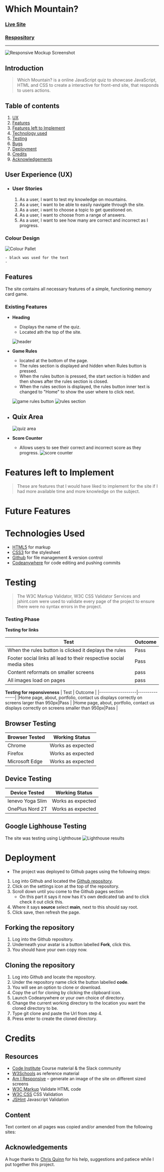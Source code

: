# Which Mountain?

### [Live Site](https://lukecdev.github.io/Which-Mountain/)

### [Respository](https://github.com/lukecdev/Which-Mountain)
----------------------------------
![Responsive Mockup Screenshot](assests/images/3-devices-black.png) 


## Introduction 
> Which Mountain? is a online JavaScript quiz to showcase JavaScript, HTML and CSS to create a interactive for front-end site, that responds to users actions.

## Table of contents

1. [ UX ](#ux)
2. [ Features ](#features)
3. [ Features left to Implement ](#left)
4. [ Technology used ](#tech)
5. [ Testing ](#testing)
6. [ Bugs ](#bugs)
7. [ Deployment ](#deployment)
8. [ Credits ](#credits)
9. [ Acknowledgements ](#acknowledgements)

## User Experience (UX)

- ### User Stories 

    1. As a user, I want to test my knowledge on mountains.
    2. As a user, I want to be able to easily navigate through the site.
    3. As a user, i want to choose a topic to get questioned on.
    4. As a user, I want to choose from a range of answers.
    5. As a user, I want to see how many are correct and incorrect as I progress.

### Colour Design
![Colour Pallet](./assests/images/colour-palette.png)

    - black was used for the text
    - 

## Features
The site contains all necessary features of a simple, functioning memory card game.

### Existing Features

- **Heading**
    - Displays the name of the quiz.
    - Located ath the top of the site.

    ![header](assests/images/header.png)

- **Game Rules**
    - located at the bottom of the page.
    - The rules section is displayed and hidden when Rules button is pressed.
    - When the rules button is pressed, the start section is hidden and then shows after the rules section is closed.
    - When the rules section is displayed, the rules button inner text is changed to "Home" to show the user where to click next. 

    ![game rules button](assests/images/rules-button.png) ![rules section](assests/images/rules.png)

- **Quix Area**
    - 

    ![quiz area](assests/images/quiz-area.png)

- **Score Counter**
    - Allows users to see their correct and incorrect score as they progress.
    ![score counter](assests/images/correct-score.png)
        
# Features left to Implement
>  These are features that I would have liked to implement for the site if I had more available time and more knowledge on the subject.

# Future Features
>
>

# Technologies Used

- [HTML5](https://en.wikipedia.org/wiki/HTML) for markup
- [CSS3](https://en.wikipedia.org/wiki/CSS) for the stylesheet 
- [Github]( https://github.com/) for file management & version control 
- [Codeanywhere](https://codeanywhere.com/) for code editing and pushing commits



# Testing
>The W3C Markup Validator, W3C CSS Validator Services and jshint.com were used to validate every page of the project to ensure there were no syntax errors in the project.

### Testing Phase

**Testing for links**

| Test              | Outcome |
|-------------------|---------------|
|When the rules button is clicked it deplays the rules| Pass  |
|Footer social links all lead to their respective social media sites |Pass|
|Content reformats on smaller screens|pass|
|All images load on pages|pass|

**Testing for reponsiveness**
| Test              | Outcome |
|-------------------|---------------|
|Home page, about, portfolio, contact us displays correctly on screens larger than 950px|Pass |
|Home page, about, portfolio, contact us displays correctly on screens smaller than 950px|Pass |

## Browser Testing 
Browser Tested | Working Status
---------------|---------------
Chrome | Works as expected
Firefox | Works as expected
Microsoft Edge | Works as expected

## Device Testing
Device Tested | Working Status
--------------|---------------
lenevo Yoga Slim | Works as expected
OnePlus Nord 2T | Works as expected

## Google Lighhouse Testing
The site was testing using Lighthouse
![Lighthouse results](./assests/images/lighthouse-test1.png)


# Deployment

- The project was deployed to Github pages using the following steps:
1. Log into Github and located the [Github repository](https://github.com/lukecdev/Which-Mountain).
2. Click on the settings icon at the top of the repository.
3. Scroll down until you come to the Github pages section
    - On this part it says it now has it's own dedicated tab and to click check it out click this.
4. Where it says **source** select **main**, next to this should say root.
5. Click save, then refresh the page.

## Forking the repository
1. Log into the Github repository.
2. Underneath your avatar is a button labelled **Fork**, click this.
3. You should have your own copy now.

## Cloning the repository
1. Log into Github and locate the repository.
2. Under the repository name click the button labelled **code**.
3. You will see an option to clone or download.
4. Copy the url for cloning by clicking the clipboard icon.
5. Launch Codeanywhere or your own choice of directory.
6. Change the current working directory to the location you want the cloned directory to be.
7. Type git clone and paste the Url from step 4. 
8. Press enter to create the cloned directory.

# Credits

## Resources

- [Code Institute](https://codeinstitute.net/) Course material & the Slack community 
- [W3Schools]( https://www.w3schools.com/) as reference material
- [Am I Responsive](http://ami.responsivedesign.is/) – generate an image of the site on different sized screens
- [W3C Markup](https://validator.w3.org/) Validate HTML code
- [W3C CSS](https://jigsaw.w3.org/css-validator/) CSS Validation 
- [JSHint](https://jshint.com/) Javascript Validation


## Content
Text content on all pages was copied and/or amended from the following sites:

## Acknowledgements

A huge thanks to [Chris Quinn](https://github.com/10xOXR) for his help, suggestions and patiece while I put together this project. 